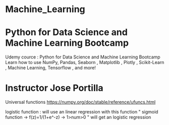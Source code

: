 # Machine_Learning
# Python for Data Science and Machine Learning Bootcamp

Udemy cource : Python for Data Science and Machine Learning Bootcamp Learn how to use NumPy,
 Pandas, Seaborn , Matplotlib , Plotly , Scikit-Learn , Machine Learning, Tensorflow , and more!

# Instructor Jose Portilla





Universal functions 
https://numpy.org/doc/stable/reference/ufuncs.html


logistic function : 
will use an linear regression with this function " sigmoid function ->  f(z)=1/(1+e^-z)  ->  1>num>0  "
will get an logistic regression 


